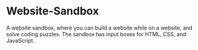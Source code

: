 # Website-Sandbox
A website sandbox, where you can build a website while on a website, and solve coding puzzles.
The sandbox has input boxes for HTML, CSS, and JavaScript.
